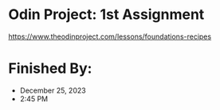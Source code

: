 # Odin Project: 1st Assignment
https://www.theodinproject.com/lessons/foundations-recipes

# Finished By:
- December 25, 2023
- 2:45 PM
